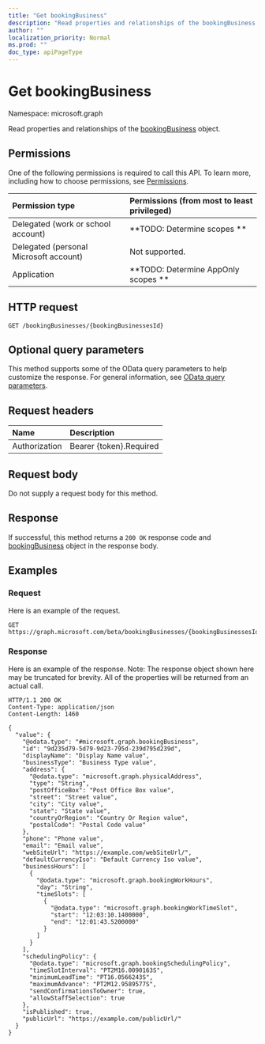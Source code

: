```yaml
---
title: "Get bookingBusiness"
description: "Read properties and relationships of the bookingBusiness object."
author: ""
localization_priority: Normal
ms.prod: ""
doc_type: apiPageType
---
```


# Get bookingBusiness

Namespace: microsoft.graph

Read properties and relationships of the [bookingBusiness](../resources/bookingbusiness.md) object.

## Permissions
One of the following permissions is required to call this API. To learn more, including how to choose permissions, see [Permissions](/concepts/permissions-reference.md).

|Permission type|Permissions (from most to least privileged)|
|:---|:---|
|Delegated (work or school account)|**TODO: Determine scopes **|
|Delegated (personal Microsoft account)|Not supported.|
|Application|**TODO: Determine AppOnly scopes **|

## HTTP request
<!-- {
  "blockType": "ignored"
}
-->
``` http
GET /bookingBusinesses/{bookingBusinessesId}
```

## Optional query parameters
This method supports some of the OData query parameters to help customize the response. For general information, see [OData query parameters](/graph/query-parameters).

## Request headers
|Name|Description|
|:---|:---|
|Authorization|Bearer {token}.Required|

## Request body
Do not supply a request body for this method.

## Response
If successful, this method returns a `200 OK` response code and [bookingBusiness](../resources/bookingbusiness.md) object in the response body.

## Examples

### Request
Here is an example of the request.
<!-- {
  "blockType": "request",
  "name": "get_bookingbusiness"
}
-->
``` http
GET https://graph.microsoft.com/beta/bookingBusinesses/{bookingBusinessesId}
```

### Response
Here is an example of the response. Note: The response object shown here may be truncated for brevity. All of the properties will be returned from an actual call.
<!-- {
  "blockType": "response",
  "truncated": true,
  "@odata.type": "microsoft.graph.bookingBusiness"
}
-->
``` http
HTTP/1.1 200 OK
Content-Type: application/json
Content-Length: 1460

{
  "value": {
    "@odata.type": "#microsoft.graph.bookingBusiness",
    "id": "9d235d79-5d79-9d23-795d-239d795d239d",
    "displayName": "Display Name value",
    "businessType": "Business Type value",
    "address": {
      "@odata.type": "microsoft.graph.physicalAddress",
      "type": "String",
      "postOfficeBox": "Post Office Box value",
      "street": "Street value",
      "city": "City value",
      "state": "State value",
      "countryOrRegion": "Country Or Region value",
      "postalCode": "Postal Code value"
    },
    "phone": "Phone value",
    "email": "Email value",
    "webSiteUrl": "https://example.com/webSiteUrl/",
    "defaultCurrencyIso": "Default Currency Iso value",
    "businessHours": [
      {
        "@odata.type": "microsoft.graph.bookingWorkHours",
        "day": "String",
        "timeSlots": [
          {
            "@odata.type": "microsoft.graph.bookingWorkTimeSlot",
            "start": "12:03:10.1400000",
            "end": "12:01:43.5200000"
          }
        ]
      }
    ],
    "schedulingPolicy": {
      "@odata.type": "microsoft.graph.bookingSchedulingPolicy",
      "timeSlotInterval": "PT2M16.0090163S",
      "minimumLeadTime": "PT16.0566243S",
      "maximumAdvance": "PT2M12.9589577S",
      "sendConfirmationsToOwner": true,
      "allowStaffSelection": true
    },
    "isPublished": true,
    "publicUrl": "https://example.com/publicUrl/"
  }
}
```

